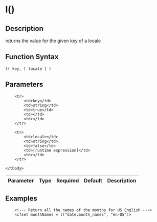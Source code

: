 # l()

## Description
returns the value for the given key of a locale

## Function Syntax
	l( key, [ locale ] )


## Parameters
<table>
	<thead>
		<tr>
			<th>Parameter</th>
			<th>Type</th>
			<th>Required</th>
			<th>Default</th>
			<th>Description</th>
		</tr>
	</thead>
	<tbody>
		
		<tr>
			<td>key</td>
			<td>string</td>
			<td>true</td>
			<td></td>
			<td></td>
		</tr>
		
		<tr>
			<td>locale</td>
			<td>string</td>
			<td>false</td>
			<td>[runtime expression]</td>
			<td></td>
		</tr>
		
	</tbody>
</table>


## Examples
	
		<!--- Return all the names of the months for US English --->
		<cfset monthNames = l("date.month_names", "en-US")>
